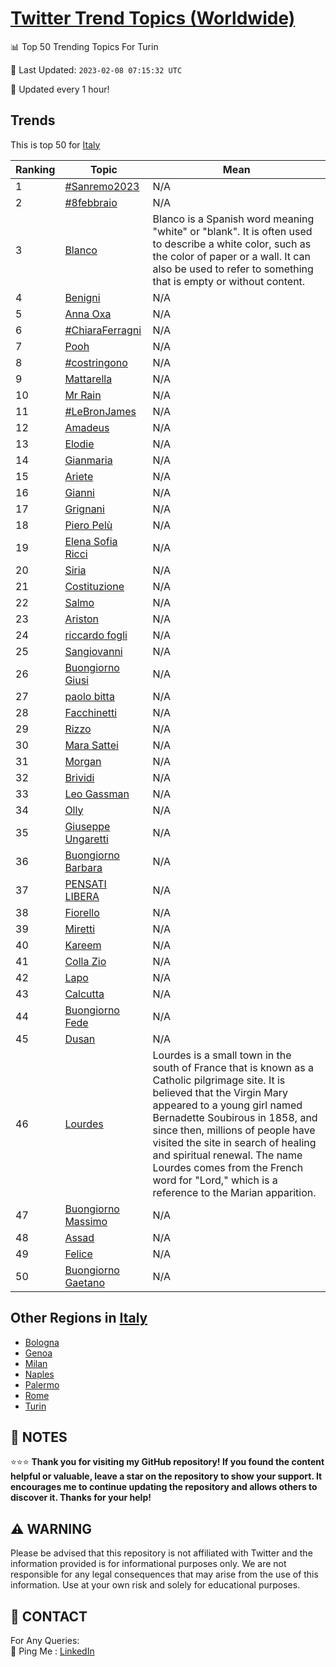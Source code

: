 [Twitter Trend Topics (Worldwide)](https://github.com/ErcinDedeoglu/Twitter-Trend-Topics)
==========


📊 Top 50 Trending Topics For Turin

📆 Last Updated: `2023-02-08 07:15:32 UTC`

🔧 Updated every 1 hour!


## Trends

This is top 50 for [Italy](</Italy>)

| Ranking | Topic | Mean |
| ------- | ------------ | ------------ |
| 1 | [#Sanremo2023](http://twitter.com/search?q=%23Sanremo2023) | N/A |
| 2 | [#8febbraio](http://twitter.com/search?q=%238febbraio) | N/A |
| 3 | [Blanco](http://twitter.com/search?q=Blanco) | Blanco is a Spanish word meaning "white" or "blank". It is often used to describe a white color, such as the color of paper or a wall. It can also be used to refer to something that is empty or without content. |
| 4 | [Benigni](http://twitter.com/search?q=Benigni) | N/A |
| 5 | [Anna Oxa](http://twitter.com/search?q=Anna+Oxa) | N/A |
| 6 | [#ChiaraFerragni](http://twitter.com/search?q=%23ChiaraFerragni) | N/A |
| 7 | [Pooh](http://twitter.com/search?q=Pooh) | N/A |
| 8 | [#costringono](http://twitter.com/search?q=%23costringono) | N/A |
| 9 | [Mattarella](http://twitter.com/search?q=Mattarella) | N/A |
| 10 | [Mr Rain](http://twitter.com/search?q=Mr+Rain) | N/A |
| 11 | [#LeBronJames](http://twitter.com/search?q=%23LeBronJames) | N/A |
| 12 | [Amadeus](http://twitter.com/search?q=Amadeus) | N/A |
| 13 | [Elodie](http://twitter.com/search?q=Elodie) | N/A |
| 14 | [Gianmaria](http://twitter.com/search?q=Gianmaria) | N/A |
| 15 | [Ariete](http://twitter.com/search?q=Ariete) | N/A |
| 16 | [Gianni](http://twitter.com/search?q=Gianni) | N/A |
| 17 | [Grignani](http://twitter.com/search?q=Grignani) | N/A |
| 18 | [Piero Pelù](http://twitter.com/search?q=Piero+Pel%c3%b9) | N/A |
| 19 | [Elena Sofia Ricci](http://twitter.com/search?q=Elena+Sofia+Ricci) | N/A |
| 20 | [Siria](http://twitter.com/search?q=Siria) | N/A |
| 21 | [Costituzione](http://twitter.com/search?q=Costituzione) | N/A |
| 22 | [Salmo](http://twitter.com/search?q=Salmo) | N/A |
| 23 | [Ariston](http://twitter.com/search?q=Ariston) | N/A |
| 24 | [riccardo fogli](http://twitter.com/search?q=riccardo+fogli) | N/A |
| 25 | [Sangiovanni](http://twitter.com/search?q=Sangiovanni) | N/A |
| 26 | [Buongiorno Giusi](http://twitter.com/search?q=Buongiorno+Giusi) | N/A |
| 27 | [paolo bitta](http://twitter.com/search?q=paolo+bitta) | N/A |
| 28 | [Facchinetti](http://twitter.com/search?q=Facchinetti) | N/A |
| 29 | [Rizzo](http://twitter.com/search?q=Rizzo) | N/A |
| 30 | [Mara Sattei](http://twitter.com/search?q=Mara+Sattei) | N/A |
| 31 | [Morgan](http://twitter.com/search?q=Morgan) | N/A |
| 32 | [Brividi](http://twitter.com/search?q=Brividi) | N/A |
| 33 | [Leo Gassman](http://twitter.com/search?q=Leo+Gassman) | N/A |
| 34 | [Olly](http://twitter.com/search?q=Olly) | N/A |
| 35 | [Giuseppe Ungaretti](http://twitter.com/search?q=Giuseppe+Ungaretti) | N/A |
| 36 | [Buongiorno Barbara](http://twitter.com/search?q=Buongiorno+Barbara) | N/A |
| 37 | [PENSATI LIBERA](http://twitter.com/search?q=PENSATI+LIBERA) | N/A |
| 38 | [Fiorello](http://twitter.com/search?q=Fiorello) | N/A |
| 39 | [Miretti](http://twitter.com/search?q=Miretti) | N/A |
| 40 | [Kareem](http://twitter.com/search?q=Kareem) | N/A |
| 41 | [Colla Zio](http://twitter.com/search?q=Colla+Zio) | N/A |
| 42 | [Lapo](http://twitter.com/search?q=Lapo) | N/A |
| 43 | [Calcutta](http://twitter.com/search?q=Calcutta) | N/A |
| 44 | [Buongiorno Fede](http://twitter.com/search?q=Buongiorno+Fede) | N/A |
| 45 | [Dusan](http://twitter.com/search?q=Dusan) | N/A |
| 46 | [Lourdes](http://twitter.com/search?q=Lourdes) | Lourdes is a small town in the south of France that is known as a Catholic pilgrimage site. It is believed that the Virgin Mary appeared to a young girl named Bernadette Soubirous in 1858, and since then, millions of people have visited the site in search of healing and spiritual renewal. The name Lourdes comes from the French word for "Lord," which is a reference to the Marian apparition. |
| 47 | [Buongiorno Massimo](http://twitter.com/search?q=Buongiorno+Massimo) | N/A |
| 48 | [Assad](http://twitter.com/search?q=Assad) | N/A |
| 49 | [Felice](http://twitter.com/search?q=Felice) | N/A |
| 50 | [Buongiorno Gaetano](http://twitter.com/search?q=Buongiorno+Gaetano) | N/A |



## Other Regions in [Italy](</Italy>)

* [Bologna](</Italy/Bologna.md>)
* [Genoa](</Italy/Genoa.md>)
* [Milan](</Italy/Milan.md>)
* [Naples](</Italy/Naples.md>)
* [Palermo](</Italy/Palermo.md>)
* [Rome](</Italy/Rome.md>)
* [Turin](</Italy/Turin.md>)



## 📝 NOTES

⭐⭐⭐ **Thank you for visiting my GitHub repository! If you found the content helpful or valuable, leave a star on the repository to show your support. It encourages me to continue updating the repository and allows others to discover it. Thanks for your help!**


## ⚠️ WARNING

Please be advised that this repository is not affiliated with Twitter and the information provided is for informational purposes only. We are not responsible for any legal consequences that may arise from the use of this information. Use at your own risk and solely for educational purposes.


## 📨 CONTACT

 For Any Queries:  
            🏓 Ping Me : [LinkedIn](https://www.linkedin.com/in/ercindedeoglu/)
